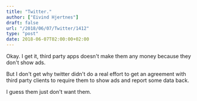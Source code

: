 ```yaml
---
title: "Twitter."
author: ["Eivind Hjertnes"]
draft: false
url: "/2018/06/07/Twitter/1412"
type: "post"
date: 2018-06-07T02:00:00+02:00
---
```


Okay. I get it, third party apps doesn't make them any money because
they don't show ads.

But I don't get why twitter didn't do a real effort to get an agreement
with third party clients to require them to show ads and report some
data back.

I guess them just don't want them.
